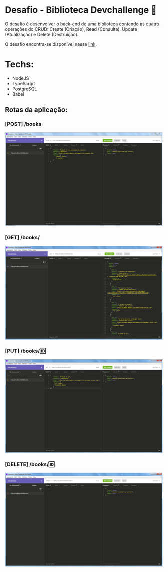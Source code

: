 # Desafio - Biblioteca Devchallenge :rocket:
O desafio é desenvolver o back-end de uma biblioteca contendo às quatro operações do CRUD: Create (Criação), Read (Consulta), Update (Atualização) e Delete (Destruição).

O desafio encontra-se disponível nesse <a href="https://github.com/devchallenge-io/biblioteca-backend">link</a>.

# Techs:
- NodeJS
- TypeScript
- PostgreSQL
- Babel

## Rotas da aplicação:
### <b>[POST] </b> /books  
![imageGET](./db/POST.PNG)

### <b>[GET] </b> /books/
![imageGET](./db/GET.PNG)

### <b>[PUT] </b> /books/:id:
![imageGET](./db/PUT.PNG)

### <b>[DELETE] </b> /books/:id:
![imageGET](./db/DELETE.PNG)

